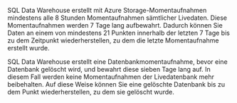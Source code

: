 
<!--
includes/sql-data-warehouse-backup-retention-policies.md

Latest Freshness check:  2016-05-05 , barbkess.

As of circa 2016-04-22, the following topics might include this include:
articles/sql-data-warehouse/sql-data-warehouse-overview-expectations.md
articles/sql-data-warehouse/sql-data-warehouse-overview-backup-and-restore.md
-->
SQL Data Warehouse erstellt mit Azure Storage-Momentaufnahmen mindestens alle 8 Stunden Momentaufnahmen sämtlicher Livedaten. Diese Momentaufnahmen werden 7 Tage lang aufbewahrt. Dadurch können Sie Daten an einem von mindestens 21 Punkten innerhalb der letzten 7 Tage bis zu dem Zeitpunkt wiederherstellen, zu dem die letzte Momentaufnahme erstellt wurde.

SQL Data Warehouse erstellt eine Datenbankmomentaufnahme, bevor eine Datenbank gelöscht wird, und bewahrt diese sieben Tage lang auf. In diesem Fall werden keine Momentaufnahmen der Livedatenbank mehr beibehalten. Auf diese Weise können Sie eine gelöschte Datenbank bis zu dem Punkt wiederherstellen, zu dem sie gelöscht wurde.

<!---HONumber=AcomDC_0608_2016-->